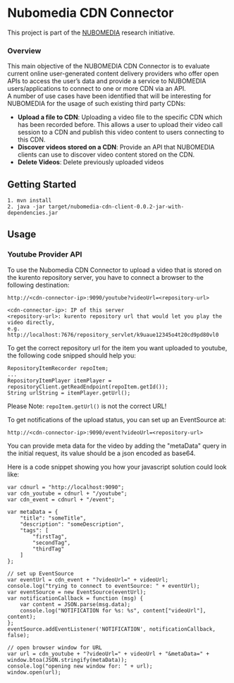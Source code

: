 # Nubomedia CDN Connector
This project is part of the [NUBOMEDIA](http://www.nubomedia.eu/) research initiative.

### Overview
This main objective of the NUBOMEDIA CDN Connector is to evaluate current online user-generated content delivery providers who offer open APIs to access the user’s data and provide a service to NUBOMEDIA users/applications to connect to one or more CDN via an API.  
A number of use cases have been identified that will be interesting for NUBOMEDIA for the usage of such existing third party CDNs:
* **Upload a file to CDN**: Uploading a video file to the specific CDN which has been recorded before. This allows a user to upload their video call session to a CDN and publish this video content to users connecting to this CDN.
* **Discover videos stored on a CDN**:  Provide an API that NUBOMEDIA clients can use to discover video content stored on the CDN.
* **Delete Videos**: Delete previously uploaded videos


## Getting Started
```
1. mvn install
2. java -jar target/nubomedia-cdn-client-0.0.2-jar-with-dependencies.jar
```

## Usage
### Youtube Provider API
To use the Nubomedia CDN Connector to upload a video that is stored on the kurento repository server, you have to connect a browser to the following destination:
```
http://<cdn-connector-ip>:9090/youtube?videoUrl=<repository-url>

<cdn-connector-ip>: IP of this server
<repository-url>: kurento repository url that would let you play the video directly,
e.g. http://localhost:7676/repository_servlet/k9uaue12345o4t20cd9pd80vl0
```

To get the correct repository url for the item you want uploaded to youtube, the following code snipped should help you:
```
RepositoryItemRecorder repoItem;
...
RepositoryItemPlayer itemPlayer = repositoryClient.getReadEndpoint(repoItem.getId());
String urlString = itemPlayer.getUrl();
```

Please Note: `repoItem.getUrl()` is not the correct URL!

To get notifications of the upload status, you can set up an EventSource at:

`http://<cdn-connector-ip>:9090/event?videoUrl=<repository-url>`

You can provide meta data for the video by adding the "metaData" query in the initial request, its value should be a json encoded as base64.

Here is a code snippet showing you how your javascript solution could look like:
```
var cdnurl = "http://localhost:9090";
var cdn_youtube = cdnurl + "/youtube";
var cdn_event = cdnurl + "/event";

var metaData = {
    "title": "someTitle",
    "description": "someDescription",
    "tags": [
        "firstTag",
        "secondTag",
        "thirdTag"
    ]
};

// set up EventSource
var eventUrl = cdn_event + "?videoUrl=" + videoUrl;
console.log("trying to connect to eventSource: " + eventUrl);
var eventSource = new EventSource(eventUrl);
var notificationCallback = function (msg) {
    var content = JSON.parse(msg.data);
    console.log("NOTIFICATION for %s: %s", content["videoUrl"], content);
};
eventSource.addEventListener('NOTIFICATION', notificationCallback, false);

// open browser window for URL
var url = cdn_youtube + "?videoUrl=" + videoUrl + "&metaData=" + window.btoa(JSON.stringify(metaData));
console.log("opening new window for: " + url);
window.open(url);
```
